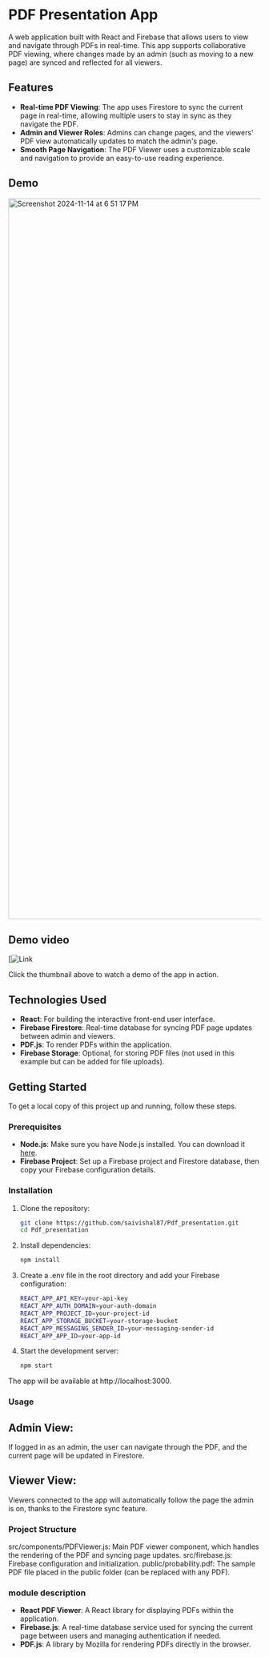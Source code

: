 # PDF Presentation App

A web application built with React and Firebase that allows users to view and navigate through PDFs in real-time. This app supports collaborative PDF viewing, where changes made by an admin (such as moving to a new page) are synced and reflected for all viewers. 

## Features

- **Real-time PDF Viewing**: The app uses Firestore to sync the current page in real-time, allowing multiple users to stay in sync as they navigate the PDF.
- **Admin and Viewer Roles**: Admins can change pages, and the viewers' PDF view automatically updates to match the admin's page.
- **Smooth Page Navigation**: The PDF Viewer uses a customizable scale and navigation to provide an easy-to-use reading experience.

## Demo
<img width="1440" alt="Screenshot 2024-11-14 at 6 51 17 PM" src="https://github.com/user-attachments/assets/3020465b-0900-4a8a-8305-0472526e7cbc">

## Demo video
[![Link](https://drive.google.com/file/d/1ImzGCG_Y9vUD39ybU94fRWBvTyExo0DZ/view?usp=sharinghttps://drive.google.com/file/d/1ImzGCG_Y9vUD39ybU94fRWBvTyExo0DZ/view?usp=sharing)

Click the thumbnail above to watch a demo of the app in action.

## Technologies Used

- **React**: For building the interactive front-end user interface.
- **Firebase Firestore**: Real-time database for syncing PDF page updates between admin and viewers.
- **PDF.js**: To render PDFs within the application.
- **Firebase Storage**: Optional, for storing PDF files (not used in this example but can be added for file uploads).

## Getting Started

To get a local copy of this project up and running, follow these steps.

### Prerequisites

- **Node.js**: Make sure you have Node.js installed. You can download it [here](https://nodejs.org/).
- **Firebase Project**: Set up a Firebase project and Firestore database, then copy your Firebase configuration details.

### Installation

1. Clone the repository:

   ```bash
   git clone https://github.com/saivishal87/Pdf_presentation.git
   cd Pdf_presentation
   
2. Install dependencies:
     ```bash
     npm install
     
3. Create a .env file in the root directory and add your Firebase configuration:
     ```bash
     REACT_APP_API_KEY=your-api-key
     REACT_APP_AUTH_DOMAIN=your-auth-domain
     REACT_APP_PROJECT_ID=your-project-id
     REACT_APP_STORAGE_BUCKET=your-storage-bucket
     REACT_APP_MESSAGING_SENDER_ID=your-messaging-sender-id
     REACT_APP_APP_ID=your-app-id

 4. Start the development server:
      ```bash
      npm start

The app will be available at http://localhost:3000.


### Usage

## Admin View:
If logged in as an admin, the user can navigate through the PDF, and the current page will be updated in Firestore.

## Viewer View:
Viewers connected to the app will automatically follow the page the admin is on, thanks to the Firestore sync feature.

### Project Structure
src/components/PDFViewer.js: Main PDF viewer component, which handles the rendering of the PDF and syncing page updates.
src/firebase.js: Firebase configuration and initialization.
public/probability.pdf: The sample PDF file placed in the public folder (can be replaced with any PDF).


### module description
- **React PDF Viewer**: A React library for displaying PDFs within the application.
- **Firebase.js**:  A real-time database service used for syncing the current page between users and managing authentication if needed.
- **PDF.js**:  A library by Mozilla for rendering PDFs directly in the browser.


      



